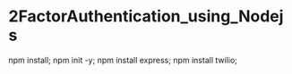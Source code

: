 # 2FactorAuthentication_using_Nodejs
npm install;
npm init -y;
npm install express;
npm install twilio;
